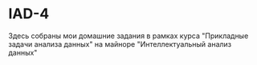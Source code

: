 # IAD-4

Здесь собраны мои домашние задания в рамках курса "Прикладные задачи анализа данных" на майноре "Интеллектуальный анализ данных"
